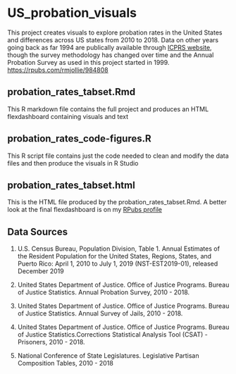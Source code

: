 # US_probation_visuals

This project creates visuals to explore probation rates in the United States and differences across US states from 2010 to 2018. Data on other years going back as far 1994 are publically available through [ICPRS website](https://www.icpsr.umich.edu/web/pages/ICPSR/index.html), though the survey methodology has changed over time and the Annual Probation Survey as used in this project started in 1999.
https://rpubs.com/rmjollie/984808

## probation_rates_tabset.Rmd
This R markdown file contains the full project and produces an HTML flexdashboard containing visuals and text

## probation_rates_code-figures.R
This R script file contains just the code needed to clean and modify the data files and then produce the visuals in R Studio

## probation_rates_tabset.html
This is the HTML file produced by the probation_rates_tabset.Rmd. A better look at the final flexdashboard is on my [RPubs profile](https://rpubs.com/rmjollie/984808)

## Data Sources

1) U.S. Census Bureau, Population Division, Table 1. Annual Estimates of the Resident Population for the United States, Regions, States, and Puerto Rico: April 1, 2010 to July 1, 2019 (NST-EST2019-01), released December 2019

2) United States Department of Justice. Office of Justice Programs. Bureau of Justice Statistics. Annual Probation Survey, 2010 - 2018.

3) United States Department of Justice. Office of Justice Programs. Bureau of Justice Statistics. Annual Survey of Jails, 2010 - 2018.

4) United States Department of Justice. Office of Justice Programs. Bureau of Justice Statistics.Corrections Statistical Analysis Tool (CSAT) - Prisoners, 2010 - 2018.

5) National Conference of State Legislatures. Legislative Partisan Composition Tables, 2010 - 2018
